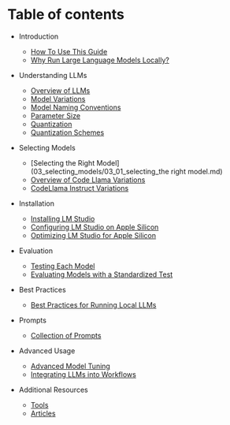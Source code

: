 # Table of contents

* Introduction
  * [How To Use This Guide](01_introduction/01_01_how_to_use_this_guide.md)
  * [Why Run Large Language Models Locally?](01_introduction/01_02_why_run_models_locally.md)
* Understanding LLMs
  * [Overview of LLMs](02_understanding_llms/02_01_overview_of_llms.md)
  * [Model Variations](02_understanding_llms/02_02_model_variations.md) 
  * [Model Naming Conventions](02_understanding_llms/02_03_model_naming_conventions.md)
  * [Parameter Size](02_understanding_llms/02_04_parameter_size.md) 
  * [Quantization](02_understanding_llms/02_05_quantization.md) 
  * [Quantization Schemes](02_understanding_llms/02_06_quantization_schemes.md) 
* Selecting Models
  * [Selecting the Right Model](03_selecting_models/03_01_selecting_the right model.md)
  *  [Overview of Code Llama Variations](03_selecting_models/03_02_overview_of_code_llama_variations.md) 
  * [CodeLlama Instruct Variations](03_selecting_models/03_03_codellama_instruct_variations.md)
* Installation
  
  * [Installing LM Studio](04_installation/04_01_installing_lm_studio.md)
  * [Configuring LM Studio on Apple Silicon](04_installation/04_02_configuring_lm_studio_on_apple_silicon.md)
  * [Optimizing LM Studio for Apple Silicon](04_installation/04_03_optimizing_lm_studio_for_apple_silicon.md)
* Evaluation
  * [Testing Each Model](05_evaluation/05_01_testing_each_model.md)
  * [Evaluating Models with a Standardized Test](05_evaluation/05_02_evaluating_models.md)
* Best Practices
  * [Best Practices for Running Local LLMs](06_best_practices/06_01_best_practices_for_running_local_llms.md)
* Prompts
  * [Collection of Prompts](07_prompts/07_01_collection_of_prompts.md)
* Advanced Usage
  * [Advanced Model Tuning](08_advanced_usage/08_01_advanced_model_tuning.md)
  * [Integrating LLMs into Workflows](08_advanced_usage/08_02_integrating_llms_into_workflows.md)
* Additional Resources
  * [Tools](09_additional_resources/09_01_additional_resources.md)
  * [Articles](09_additional_resources/09_01_additional_resources-1.md)
